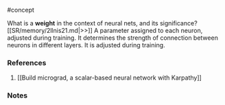 #concept

What is a **weight** in the context of neural nets, and its significance? [[SR/memory/2llnis21.md|>>]] A parameter assigned to each neuron, adjusted during training. It determines the strength of connection between neurons in different layers. It is adjusted during training.


### References
1. [[Build micrograd, a scalar-based neural network with Karpathy]]

### Notes




